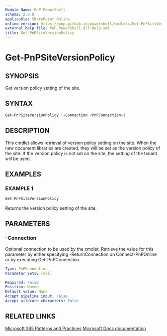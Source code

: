 ```yaml
---
Module Name: PnP.PowerShell
schema: 2.0.0
applicable: SharePoint Online
online version: https://pnp.github.io/powershell/cmdlets/Get-PnPSiteVersionPolicy.html
external help file: PnP.PowerShell.dll-Help.xml
title: Get-PnPSiteVersionPolicy
---
```

  
# Get-PnPSiteVersionPolicy

## SYNOPSIS
Get version policy setting of the site.

## SYNTAX

```powershell
Get-PnPSiteVersionPolicy [-Connection <PnPConnection>] 
```

## DESCRIPTION
This cmdlet allows retrieval of version policy setting on the site. When the new document libraries are created, they will be set as the version policy of the site.
If the version policy is not set on the site, the setting of the tenant will be used.

## EXAMPLES

### EXAMPLE 1
```powershell
Get-PnPSiteVersionPolicy
```

Returns the version policy setting of the site.

## PARAMETERS

### -Connection
Optional connection to be used by the cmdlet. Retrieve the value for this parameter by either specifying -ReturnConnection on Connect-PnPOnline or by executing Get-PnPConnection.

```yaml
Type: PnPConnection
Parameter Sets: (All)

Required: False
Position: Named
Default value: None
Accept pipeline input: False
Accept wildcard characters: False
```

## RELATED LINKS

[Microsoft 365 Patterns and Practices](https://aka.ms/m365pnp)
[Microsoft Docs documentation](https://learn.microsoft.com/sharepoint/dev/solution-guidance/modern-experience-site-classification#programmatically-read-the-classification-of-a-site)